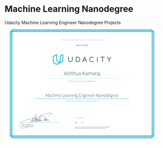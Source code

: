# Machine Learning Nanodegree
Udacity Machine Learning Engineer Nanodegree Projects
![alt text](https://github.com/adikamaraj/machine-learning-nanodegree/blob/master/Udacity%20Nanodegree%20Certificate.jpg)
